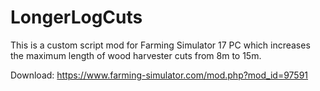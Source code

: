 # LongerLogCuts

This is a custom script mod for Farming Simulator 17 PC which increases the maximum length of wood harvester cuts from 8m to 15m.

Download:
https://www.farming-simulator.com/mod.php?mod_id=97591
